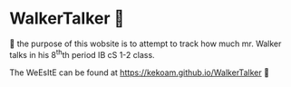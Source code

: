 # WalkerTalker :bear:
💯
the purpose of this wobsite is to attempt to track how much mr. Walker talks in his 8<sup>th</sup>th period IB cS 1-2 class. 

The WeEsItE can be found at https://kekoam.github.io/WalkerTalker 💯
